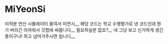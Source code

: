 # MiYeonSi
미적분 연산 시뮬레이터 줄여서 미연시__
해당 코드는 학교 수행평가로 낸 코드인데 뭔가 버리긴 아까워서 깃헙에 싸봅니다__
필요하실분 없죠?__
네 그냥 보고 신가하게 생긴 똥이구나! 하고 넘어가주시면 됩니다__
